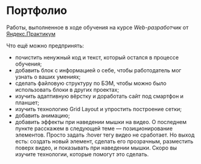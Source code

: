 # Портфолио
Работы, выполненное в ходе обучения на курсе *Web-разработчик* от [Яндекс.Практикум](https://practicum.yandex.ru)

Что ещё можно предпринять:
* почистить ненужный код и текст, который остался в процессе обучения;
* добавить блок с информацией о себе, чтобы работодатель мог узнать о ваших умениях;
* сделать файловую структуру по БЭМ, чтобы можно было использовать блоки в других проектах;
* изучить адаптивную вёрстку и доработать сайт под смартфон и планшет;
* изучить технологию Grid Layout и упростить построение сетки;
* добавить анимацию;
* добавить эффекты при наведении мышки на видео.
О последнем пункте расскажем в следующей теме — позиционирование элементов. Просто задать :hover тегу видео не сработает. Но выход есть: создать новый элемент, сделать его прозрачным, разместить поверх видео, и показывать при наведении мышки. Скоро вы изучите технологии, которые помогут это сделать.

